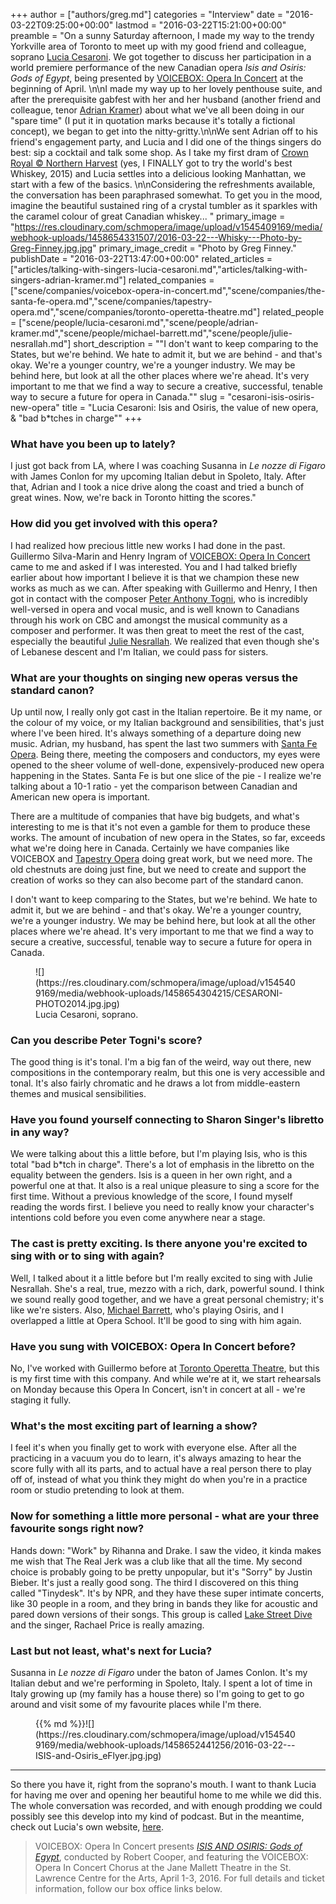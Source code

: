 +++
author = ["authors/greg.md"]
categories = "Interview"
date = "2016-03-22T09:25:00+00:00"
lastmod = "2016-03-22T15:21:00+00:00"
preamble = "On a sunny Saturday afternoon, I made my way to the trendy Yorkville area of Toronto to meet up with my good friend and colleague, soprano [Lucia Cesaroni](/scene/people/lucia-cesaroni/). We got together to discuss her participation in a world premiere performance of the new Canadian opera *Isis and Osiris: Gods of Egypt*, being presented by [VOICEBOX: Opera In Concert](/scene/companies/voicebox-opera-in-concert/) at the beginning of April. \n\nI made my way up to her lovely penthouse suite, and after the prerequisite gabfest with her and her husband (another friend and colleague, tenor [Adrian Kramer](/adrian-kramer-youre-just-a-bit-of-an-ambiguous-vocal-identity/)) about what we've all been doing in our \"spare time\" (I put it in quotation marks because it's totally a fictional concept), we began to get into the nitty-gritty.\n\nWe sent Adrian off to his friend's engagement party, and Lucia and I did one of the things singers do best: sip a cocktail and talk some shop. As I take my first dram of [Crown Royal © Northern Harvest](https://www.crownroyal.com/canadian-whisky/crown-royal-northern-harvest-rye/) (yes, I FINALLY got to try the world's best Whiskey, 2015) and Lucia settles into a delicious looking Manhattan, we start with a few of the basics. \n\nConsidering the refreshments available, the conversation has been paraphrased somewhat. To get you in the mood, imagine the beautiful sustained ring of a crystal tumbler as it sparkles with the caramel colour of great Canadian whiskey... "
primary_image = "https://res.cloudinary.com/schmopera/image/upload/v1545409169/media/webhook-uploads/1458654331507/2016-03-22---Whisky---Photo-by-Greg-Finney.jpg.jpg"
primary_image_credit = "Photo by Greg Finney."
publishDate = "2016-03-22T13:47:00+00:00"
related_articles = ["articles/talking-with-singers-lucia-cesaroni.md","articles/talking-with-singers-adrian-kramer.md"]
related_companies = ["scene/companies/voicebox-opera-in-concert.md","scene/companies/the-santa-fe-opera.md","scene/companies/tapestry-opera.md","scene/companies/toronto-operetta-theatre.md"]
related_people = ["scene/people/lucia-cesaroni.md","scene/people/adrian-kramer.md","scene/people/michael-barrett.md","scene/people/julie-nesrallah.md"]
short_description = "&quot;I don&#039;t want to keep comparing to the States, but we&#039;re behind. We hate to admit it, but we are behind - and that&#039;s okay. We&#039;re a younger country, we&#039;re a younger industry. We may be behind here, but look at all the other places where we&#039;re ahead. It&#039;s very important to me that we find a way to secure a creative, successful, tenable way to secure a future for opera in Canada.&quot;"
slug = "cesaroni-isis-osiris-new-opera"
title = "Lucia Cesaroni: Isis and Osiris, the value of new opera, &amp; &quot;bad b*tches in charge&quot;"
+++

### What have you been up to lately?

I just got back from LA, where I was coaching Susanna in *Le nozze di Figaro* with James Conlon for my upcoming Italian debut in Spoleto, Italy. After that, Adrian and I took a nice drive along the coast and tried a bunch of great wines. Now, we're back in Toronto hitting the scores."

### How did you get involved with this opera?

I had realized how precious little new works I had done in the past. Guillermo Silva-Marin and Henry Ingram of [VOICEBOX: Opera In Concert](/scene/companies/voicebox-opera-in-concert/) came to me and asked if I was interested. You and I had talked briefly earlier about how important I believe it is that we champion these new works as much as we can. After speaking with Guillermo and Henry, I then got in contact with the composer [Peter Anthony Togni](http://www.petertogni.com/), who is incredibly well-versed in opera and vocal music, and is well known to Canadians through his work on CBC and amongst the musical community as a composer and performer. It was then great to meet the rest of the cast, especially the beautiful [Julie Nesrallah](/scene/people/julie-nesrallah/). We realized that even though she's of Lebanese descent and I'm Italian, we could pass for sisters.

### What are your thoughts on singing new operas versus the standard canon?

Up until now, I really only got cast in the Italian repertoire. Be it my name, or the colour of my voice, or my Italian background and sensibilities, that's just where I've been hired. It's always something of a departure doing new music. Adrian, my husband, has spent the last two summers with [Santa Fe Opera](/scene/companies/the-santa-fe-opera/). Being there, meeting the composers and conductors, my eyes were opened to the sheer volume of well-done, expensively-produced new opera happening in the States. Santa Fe is but one slice of the pie - I realize we're talking about a 10-1 ratio - yet the comparison between Canadian and American new opera is important. 

There are a multitude of companies that have big budgets, and what's interesting to me is that it's not even a gamble for them to produce these works. The amount of incubation of new opera in the States, so far, exceeds what we're doing here in Canada. Certainly we have companies like VOICEBOX and [Tapestry Opera](/scene/companies/tapestry-opera/) doing great work, but we need more. The old chestnuts are doing just fine, but we need to create and support the creation of works so they can also become part of the standard canon. 

I don't want to keep comparing to the States, but we're behind. We hate to admit it, but we are behind - and that's okay. We're a younger country, we're a younger industry. We may be behind here, but look at all the other places where we're ahead. It's very important to me that we find a way to secure a creative, successful, tenable way to secure a future for opera in Canada.

<figure data-type="image">![](https://res.cloudinary.com/schmopera/image/upload/v1545409169/media/webhook-uploads/1458654304215/CESARONI-PHOTO2014.jpg.jpg)<figcaption>Lucia Cesaroni, soprano.</figcaption>
</figure>

### Can you describe Peter Togni's score?

The good thing is it's tonal. I'm a big fan of the weird, way out there, new compositions in the contemporary realm, but this one is very accessible and tonal. It's also fairly chromatic and he draws a lot from middle-eastern themes and musical sensibilities. 

### Have you found yourself connecting to Sharon Singer's libretto in any way?

We were talking about this a little before, but I'm playing Isis, who is this total "bad b\*tch in charge". There's a lot of emphasis in the libretto on the equality between the genders. Isis is a queen in her own right, and a powerful one at that. It also is a real unique pleasure to sing a score for the first time. Without a previous knowledge of the score, I found myself reading the words first. I believe you need to really know your character's intentions cold before you even come anywhere near a stage. 

### The cast is pretty exciting. Is there anyone you're excited to sing with or to sing with again? 

Well, I talked about it a little before but I'm really excited to sing with Julie Nesrallah. She's a real, true, mezzo with a rich, dark, powerful sound. I think we sound really good together, and we have a great personal chemistry; it's like we're sisters. Also, [Michael Barrett](/scene/people/michael-barrett/), who's playing Osiris, and I overlapped a little at Opera School. It'll be good to sing with him again. 

### Have you sung with VOICEBOX: Opera In Concert before? 

No, I've worked with Guillermo before at [Toronto Operetta Theatre](/scene/companies/toronto-operetta-theatre/), but this is my first time with this company. And while we're at it, we start rehearsals on Monday because this Opera In Concert, isn't in concert at all - we're staging it fully. 

### What's the most exciting part of learning a show?

I feel it's when you finally get to work with everyone else. After all the practicing in a vacuum you do to learn, it's always amazing to hear the score fully with all its parts, and to actual have a real person there to play off of, instead of what you think they might do when you're in a practice room or studio pretending to look at them. 

### Now for something a little more personal - what are your three favourite songs right now? 

Hands down: "Work" by Rihanna and Drake. I saw the video, it kinda makes me wish that The Real Jerk was a club like that all the time. My second choice is probably going to be pretty unpopular, but it's "Sorry" by Justin Bieber. It's just a really good song. The third I discovered on this thing called "Tinydesk". It's by NPR, and they have these super intimate concerts, like 30 people in a room, and they bring in bands they like for acoustic and pared down versions of their songs. This group is called [Lake Street Dive](http://www.lakestreetdive.com/) and the singer, Rachael Price is really amazing. 

### Last but not least, what's next for Lucia? 

Susanna in *Le nozze di Figaro* under the baton of James Conlon. It's my Italian debut and we're performing in Spoleto, Italy. I spent a lot of time in Italy growing up (my family has a house there) so I'm going to get to go around and visit some of my favourite places while I'm there. 

<figure data-type="image">{{% md %}}![](https://res.cloudinary.com/schmopera/image/upload/v1545409169/media/webhook-uploads/1458652441256/2016-03-22---ISIS-and-Osiris_eFlyer.jpg.jpg)
</figure>

***

So there you have it, right from the soprano's mouth. I want to thank Lucia for having me over and opening her beautiful home to me while we did this. The whole conversation was recorded, and with enough prodding we could possibly see this develop into my kind of podcast. But in the meantime, check out Lucia's own website, [here](http://luciacesaroni.com/index.html). 

>VOICEBOX: Opera In Concert presents [*ISIS AND OSIRIS: Gods of Egypt*](http://www.operainconcert.com/IandO.html), conducted by Robert Cooper, and featuring the VOICEBOX: Opera In Concert Chorus at the Jane Mallett Theatre in the St. Lawrence Centre for the Arts, April 1-3, 2016. For full details and ticket information, follow our box office links below.

